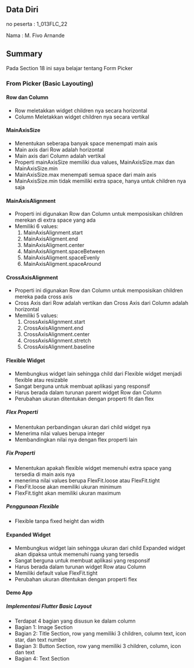 ## Data Diri

no peserta : 1_013FLC_22

Nama : M. Fivo Arnande

## Summary
Pada Section 18 ini saya belajar tentang Form Picker

### From Picker (Basic Layouting)

#### Row dan Column 
* Row meletakkan widget children nya secara horizontal
* Column Meletakkan widget children nya secara vertikal
#### MainAxisSize
* Menentukan seberapa banyak space menempati main axis
* Main axis dari Row adalah horizontal
* Main axis dari Column adalah vertikal
* Properti mainAxisSize memiliki dua values, MainAxisSize.max dan MainAxisSize.min
* MainAxisSize.max menempati semua space dari main axis
* MainAxisSize.min tidak memiliki extra space, hanya untuk children nya saja
#### MainAxisAlignment
* Properti ini digunakan Row dan Column untuk memposisikan children merekan di extra space yang ada
* Memiliki 6 values:
    1. MainAxisAlignment.start
    2. MainAxisAligment.end
    3. MainAxisAligment.center
    4. MainAxisAligment.spaceBetween
    5. MainAxisAligment.spaceEvenly
    6. MainAxisAligment.spaceAround
#### CrossAxisAlignment
* Properti ini digunakan Row dan Column untuk memposisikan children mereka pada cross axis
* Cross Axis dari Row adalah vertikan dan Cross Axis dari Column adalah horizontal
* Memiliki 5 values:
    1. CrossAxisAlignment.start
    2. CrossAxisAlignment.end
    3. CrossAxisAlignment.center
    4. CrossAxisAlignment.stretch
    5. CrossAxisAlignment.baseline
#### Flexible Widget
* Membungkus widget lain sehingga child dari Flexible widget menjadi flexible atau resizable
* Sangat berguna untuk membuat aplikasi yang responsif
* Harus berada dalam turunan parent widget Row dan Column
* Perubahan ukuran ditentukan dengan properti fit dan flex
##### Flex Properti
* Menentukan perbandingan ukuran dari child widget nya
* Menerima nilai values berupa integer
* Membandingkan nilai nya dengan flex properti lain
##### Fix Properti
* Menentukan apakah flexible widget memenuhi extra space yang tersedia di main axis nya
* menerima nilai values berupa FlexFit.loose atau FlexFit.tight
* FlexFit.loose akan memiliki ukuran minimum
* FlexFit.tight akan memiliki ukuran maximum
##### Penggunaan Flexible
* Flexible tanpa fixed height dan width
#### Expanded Widget
* Membungkus widget lain sehingga ukuran dari child Expanded widget akan dipaksa untuk memenuhi ruang yang tersedis
* Sangat berguna untuk membuat aplikasi yang responsif
* Harus berada dalam turunan widget Row atau Column
* Memiliki default value FlexFit.tight
* Perubahan ukuran ditentukan dengan properti flex
#### Demo App
##### Implementasi Flutter Basic Layout
* Terdapat 4 bagian yang disusun ke dalam column
* Bagian 1: Image Section
* Bagian 2: Title Section, row yang memiliki 3 children, column text, icon star, dan text number
* Bagian 3: Button Section, row yang memiliki 3 children, column, icon dan text
* Bagian 4: Text Section